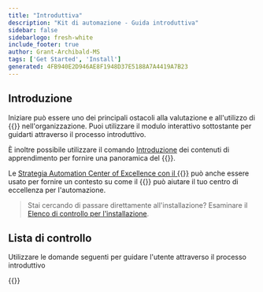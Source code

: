 ```yaml
---
title: "Introduttiva"
description: "Kit di automazione - Guida introduttiva"
sidebar: false
sidebarlogo: fresh-white
include_footer: true
author: Grant-Archibald-MS
tags: ['Get Started', 'Install']
generated: 4FB940E2D946AE8F1948D37E5188A7A4419A7B23
---
```


## Introduzione

Iniziare può essere uno dei principali ostacoli alla valutazione e all'utilizzo di {{<product-name>}} nell'organizzazione. Puoi utilizzare il modulo interattivo sottostante per guidarti attraverso il processo introduttivo.

È inoltre possibile utilizzare il comando [Introduzione](https://learn.microsoft.com/power-automate/guidance/automation-kit/overview/introduction) dei contenuti di apprendimento per fornire una panoramica del {{<product-name>}}.

Le [Strategia Automation Center of Excellence con il {{<product-name>}}](https://learn.microsoft.com/power-automate/guidance/automation-kit/overview/automation-coe-strategy) può anche essere usato per fornire un contesto su come il {{<product-name>}} può aiutare il tuo centro di eccellenza per l'automazione.

> Stai cercando di passare direttamente all'installazione? Esaminare il [Elenco di controllo per l'installazione](/it/get-started/install-checklist).

## Lista di controllo

Utilizzare le domande seguenti per guidare l'utente attraverso il processo introduttivo

{{<questions name="/content/it/checklist.json" completed="Grazie per il tuo feedback introduttivo" showNavigationButtons="false" locale="it">}}
